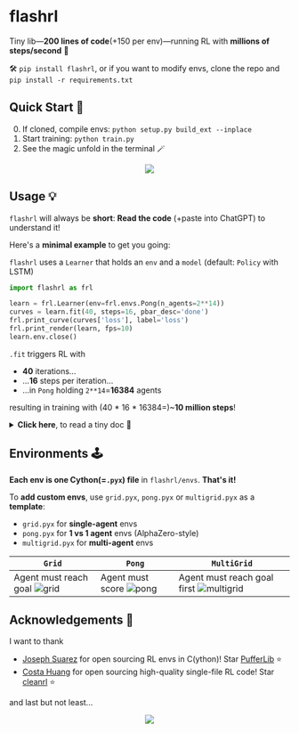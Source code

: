 # flashrl
Tiny lib—**200 lines of code**(+150 per env)—running RL with **millions of steps/second** 💨

🛠️ `pip install flashrl`, or if you want to modify envs, clone the repo and `pip install -r requirements.txt`
## Quick Start 🚀
0. If cloned, compile envs: `python setup.py build_ext --inplace`
1. Start training: `python train.py`
2. See the magic unfold in the terminal 🪄

<p align="center">
  <img src="https://github.com/user-attachments/assets/6cc1277a-e6e6-4162-98fd-5b76505e9644">
</p>

## Usage 💡
`flashrl` will always be **short**: **Read the code** (+paste into ChatGPT) to understand it!

Here's a **minimal example** to get you going:

`flashrl` uses a `Learner` that holds an `env` and a `model` (default: `Policy` with LSTM)

```python
import flashrl as frl

learn = frl.Learner(env=frl.envs.Pong(n_agents=2**14))
curves = learn.fit(40, steps=16, pbar_desc='done')
frl.print_curve(curves['loss'], label='loss')
frl.print_render(learn, fps=10)
learn.env.close()
```
`.fit` triggers RL with
- **40** iterations...
- ...**16** steps per iteration...
- ...in `Pong` holding `2**14`=**16384** agents

resulting in training with (40 * 16 * 16384=)~**10 million steps**!

<details>
  <summary><b>Click here</b>, to read a tiny doc 📑</summary>

`.fit` takes the arguments
- `iters`: Number of iterations
- `steps`: Number of steps in `rollout`
- `pbar_desc`: Progress bar description (default: `'reward'`)
- `log`: If `True`, `tensorboard` logging is enabled 
  - run `tensorboard --logdir=runs`and visit `http://localhost:6006` in the browser!
- `lr`, `anneal_lr`, `target_fl` + all args of `ppo`: Hyperparameters

Take a look at `train.py` to see how to use the `utils`-functions
- `print_curve`: Visualizes the loss across the `iters`
- `print_render`: Shows data of the last `rollout` in the terminal
- `gif_render`: Shows the same, saved as a GIF
- `print_table`: Shows a table of values, acts, logprobs, reward and dones of the last `rollout`
</details>

## Environments 🕹️
**Each env is one Cython(=`.pyx`) file** in `flashrl/envs`. **That's it!**

To **add custom envs**, use `grid.pyx`, `pong.pyx` or `multigrid.pyx` as a **template**:
- `grid.pyx` for **single-agent** envs
- `pong.pyx` for **1 vs 1 agent** envs (AlphaZero-style)
- `multigrid.pyx` for **multi-agent** envs

| `Grid`                | `Pong`                                                                                                    | `MultiGrid`                                                                                   |
|-----------------------|-----------------------------------------------------------------------------------------------------------|-----------------------------------------------------------------------------------------------|
| Agent must reach goal ![grid](https://github.com/user-attachments/assets/e3f84b2f-e8f8-4fc5-a483-b5711489a7af)| Agent must score ![pong](https://github.com/user-attachments/assets/ed462fe4-0edc-404c-af83-d634f23015fd) | Agent must reach goal first ![multigrid](https://github.com/user-attachments/assets/7fd502f0-447f-4dd1-a8a1-e22044502c90)                                                                  |

## Acknowledgements 🙌
I want to thank
- [Joseph Suarez](https://github.com/jsuarez5341) for open sourcing RL envs in C(ython)! Star [PufferLib](https://github.com/PufferAI/PufferLib) ⭐
- [Costa Huang](https://github.com/vwxyzjn) for open sourcing high-quality single-file RL code! Star [cleanrl](https://github.com/vwxyzjn/cleanrl) ⭐

and last but not least...

<p align="center">
  <img src="https://media1.tenor.com/m/ibYVxrR2hOgAAAAC/well-done.gif">
</p>
